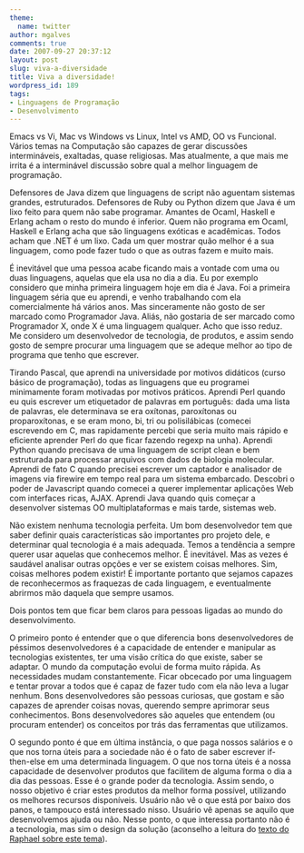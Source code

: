 ```yaml
---
theme:
  name: twitter
author: mgalves
comments: true
date: 2007-09-27 20:37:12
layout: post
slug: viva-a-diversidade
title: Viva a diversidade!
wordpress_id: 189
tags:
- Linguagens de Programação
- Desenvolvimento
---
```


Emacs vs Vi, Mac vs Windows vs Linux, Intel vs AMD, OO vs Funcional. Vários temas na Computação são capazes de gerar discussões intermináveis, exaltadas, quase religiosas. Mas atualmente, a que mais me irrita é a interminável discussão sobre qual a melhor linguagem de programação.

Defensores de Java dizem que linguagens de script não aguentam sistemas grandes, estruturados. Defensores de Ruby ou Python dizem que Java é um lixo feito para quem não sabe programar. Amantes de Ocaml, Haskell e Erlang acham o resto do mundo é inferior. Quem não programa em Ocaml, Haskell e Erlang acha que são linguagens exóticas e acadêmicas. Todos acham que .NET é um lixo. Cada um quer mostrar quão melhor é a sua linguagem, como pode fazer tudo o que as outras fazem e muito mais.

É inevitável que uma pessoa acabe ficando mais a vontade com uma ou duas linguagens, aquelas que ela usa no dia a dia. Eu por exemplo considero que minha primeira linguagem hoje em dia é Java. Foi a primeira linguagem séria que eu aprendi,  e venho trabalhando com ela comercialmente há vários anos.  Mas sinceramente não gosto de ser marcado como Programador Java. Aliás, não gostaria de ser marcado como Programador X, onde X é uma linguagem qualquer. Acho que isso reduz. Me considero um desenvolvedor de tecnologia, de produtos, e assim sendo gosto de sempre procurar uma linguagem que se adeque melhor ao tipo de programa que tenho que escrever.

Tirando Pascal, que aprendi na universidade por motivos didáticos (curso básico de programação), todas as linguagens que eu  programei minimamente foram motivadas por motivos práticos. Aprendi Perl quando eu quis escrever um etiquetador de palavras em português: dada uma lista de palavras, ele determinava se era oxítonas, paroxítonas ou proparoxítonas, e se eram mono, bi, tri ou polisilábicas (comecei escrevendo em C, mas rapidamente percebi que seria muito mais rápido e eficiente aprender Perl do que ficar fazendo regexp na unha). Aprendi Python quando precisava de uma linguagem de script clean e bem estruturada para processar arquivos com dados de biologia molecular. Aprendi de fato C quando precisei escrever um captador e analisador de imagens via firewire em tempo real para um sistema embarcado. Descobri o poder de Javascript quando comecei a querer implementar aplicações Web com interfaces ricas, AJAX. Aprendi Java quando quis começar a desenvolver sistemas OO multiplataformas e mais tarde, sistemas web.

Não existem nenhuma tecnologia perfeita. Um bom desenvolvedor tem que saber definir quais características são importantes pro projeto dele, e determinar qual tecnologia é a mais adequada. Temos a tendência a sempre querer usar aquelas que conhecemos melhor. É inevitável. Mas as vezes é saudável analisar outras opções e ver se existem coisas melhores. Sim, coisas melhores podem existir! É importante portanto que sejamos capazes de reconhecermos as fraquezas de cada linguagem, e eventualmente abrirmos mão daquela que sempre usamos.

Dois pontos tem que ficar bem claros para pessoas ligadas ao mundo do desenvolvimento.

O primeiro ponto é entender que o que diferencia bons desenvolvedores de péssimos desenvolvedores é a capacidade de entender e manipular as tecnologias existentes, ter uma visão crítica do que existe, saber se adaptar. O mundo da computação  evolui de forma muito rápida. As necessidades mudam constantemente. Ficar obcecado por uma linguagem e tentar provar a todos que é capaz de fazer tudo com ela não leva a lugar nenhum. Bons desenvolvedores são pessoas curiosas,  que gostam e são capazes de aprender coisas novas,  querendo sempre aprimorar seus conhecimentos. Bons desenvolvedores são aqueles que entendem (ou procuram entender) os conceitos por trás das ferramentas que utilizamos.

O segundo ponto é que em última instância, o que paga nossos salários e o que nos torna úteis para a sociedade não é o fato de saber escrever if-then-else em uma determinada linguagem. O que nos torna úteis é a nossa capacidade de desenvolver produtos que facilitem de alguma forma o dia a dia das pessoas. Esse é o grande poder da tecnologia. Assim sendo, o nosso objetivo é criar estes produtos da melhor forma possível, utilizando os melhores recursos disponíveis. Usuário não vê o que está por baixo dos panos, e tampouco está interessado nisso. Usuário vê apenas se aquilo que desenvolvemos ajuda ou não. Nesse ponto, o que interessa portanto não é a tecnologia, mas sim o design da solução (aconselho a leitura do [texto do Raphael sobre este tema](http://log4dev.com/2007/09/21/startup-mantra-i-design-e-tudo-que-importa/)).
